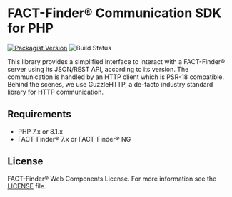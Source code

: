 # FACT-Finder® Communication SDK for PHP

[![Packagist Version](https://img.shields.io/packagist/v/omikron/factfinder-communication-sdk)](https://packagist.org/packages/omikron/factfinder-communication-sdk)
![Build Status](https://img.shields.io/github/workflow/status/FACT-Finder-Web-Components/php-communication-sdk/CI)

This library provides a simplified interface to interact with a FACT-Finder®
server using its JSON/REST API, according to its version. The communication is
handled by an HTTP client which is PSR-18 compatible. Behind the scenes, we use
GuzzleHTTP, a de-facto industry standard library for HTTP communication.

## Requirements
- PHP 7.x or 8.1.x
- FACT-Finder® 7.x or FACT-Finder® NG

## License
FACT-Finder® Web Components License. For more information see the [LICENSE](LICENSE) file.
